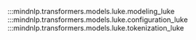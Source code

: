 :::mindnlp.transformers.models.luke.modeling_luke
:::mindnlp.transformers.models.luke.configuration_luke
:::mindnlp.transformers.models.luke.tokenization_luke